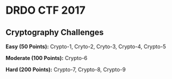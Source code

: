 # DRDO CTF 2017 

## Cryptography Challenges 

**Easy (50 Points):** Crypto-1, Cryto-2, Cryto-3, Crypto-4, Crypto-5

**Moderate (100 Points):** Crypto-6

**Hard (200 Points):** Crypto-7, Crypto-8, Crypto-9
